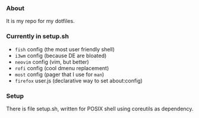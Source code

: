 ### About
It is my repo for my dotfiles.

### Currently in setup.sh
- `fish` config (the most user friendly shell)
- `i3wm` config (because DE are bloated)
- `neovim` config (vim, but better)
- `rofi` config (cool dmenu replacement)
- `most` config (pager that I use for `man`)
- `firefox` user.js (declarative way to set about:config)


### Setup
There is file setup.sh, written for POSIX shell using coreutils as dependency.<br>
